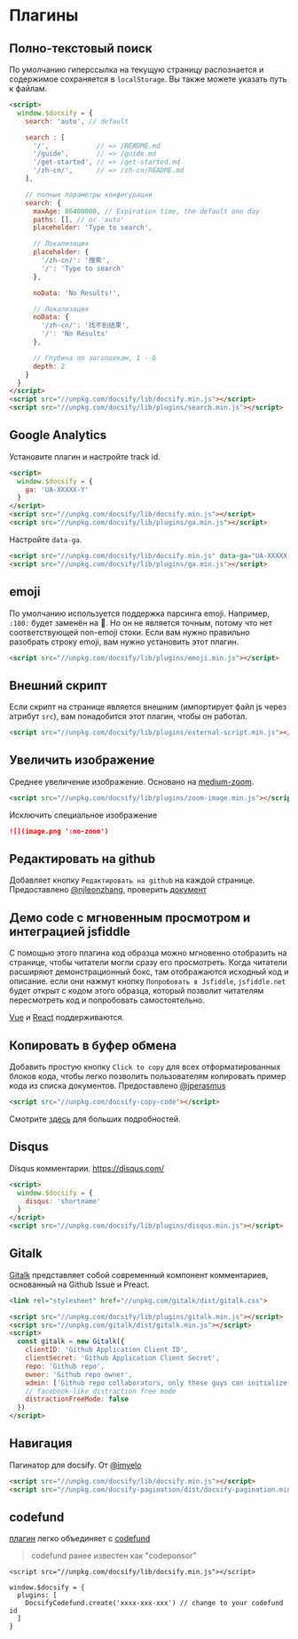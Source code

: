 # Плагины

## Полно-текстовый поиск

По умолчанию гиперссылка на текущую страницу распознается и содержимое сохраняется в `localStorage`. Вы также можете указать путь к файлам.

```html
<script>
  window.$docsify = {
    search: 'auto', // default

    search : [
      '/',            // => /README.md
      '/guide',       // => /guide.md
      '/get-started', // => /get-started.md
      '/zh-cn/',      // => /zh-cn/README.md
    ],

    // полные параметры конфигурации
    search: {
      maxAge: 86400000, // Expiration time, the default one day
      paths: [], // or 'auto'
      placeholder: 'Type to search',

      // Локализация
      placeholder: {
        '/zh-cn/': '搜索',
        '/': 'Type to search'
      },

      noData: 'No Results!',

      // Локализация
      noData: {
        '/zh-cn/': '找不到结果',
        '/': 'No Results'
      },

      // Глубина по заголовкам, 1 - 6
      depth: 2
    }
  }
</script>
<script src="//unpkg.com/docsify/lib/docsify.min.js"></script>
<script src="//unpkg.com/docsify/lib/plugins/search.min.js"></script>
```

## Google Analytics

Установите плагин и настройте track id.

```html
<script>
  window.$docsify = {
    ga: 'UA-XXXXX-Y'
  }
</script>
<script src="//unpkg.com/docsify/lib/docsify.min.js"></script>
<script src="//unpkg.com/docsify/lib/plugins/ga.min.js"></script>
```

Настройте `data-ga`.

```html
<script src="//unpkg.com/docsify/lib/docsify.min.js" data-ga="UA-XXXXX-Y"></script>
<script src="//unpkg.com/docsify/lib/plugins/ga.min.js"></script>
```

## emoji

По умолчанию используется поддержка парсинга emoji. Например, `:100:` будет заменён на :100:. Но он не является точным, потому что нет соответствующей non-emoji стоки. Если вам нужно правильно разобрать строку emoji, вам нужно установить этот плагин.

```html
<script src="//unpkg.com/docsify/lib/plugins/emoji.min.js"></script>
```

## Внешний скрипт

Если скрипт на странице является внешним (импортирует файл js через атрибут `src`), вам понадобится этот плагин, чтобы он работал.

```html
<script src="//unpkg.com/docsify/lib/plugins/external-script.min.js"></script>
```

## Увеличить изображение

Среднее увеличение изображение. Основано на [medium-zoom](https://github.com/francoischalifour/medium-zoom).

```html
<script src="//unpkg.com/docsify/lib/plugins/zoom-image.min.js"></script>
```

Исключить специальное изображение

```markdown
![](image.png ':no-zoom')
```

## Редактировать на github

Добавляет кнопку `Редактировать на github` на каждой странице. Предоставлено [@njleonzhang](https://github.com/njleonzhang), проверить [документ](https://github.com/njleonzhang/docsify-edit-on-github)

## Демо code с мгновенным просмотром и интеграцией jsfiddle

С помощью этого плагина код образца можно мгновенно отобразить на странице, чтобы читатели могли сразу его просмотреть.
Когда читатели расширяют демонстрационный бокс, там отображаются исходный код и описание. если они нажмут кнопку  `Попробовать в Jsfiddle`,
`jsfiddle.net` будет открыт с кодом этого образца, который позволит читателям пересмотреть код и попробовать самостоятельно.

[Vue](https://njleonzhang.github.io/docsify-demo-box-vue/) и [React](https://njleonzhang.github.io/docsify-demo-box-react/) поддерживаются.

## Копировать в буфер обмена

Добавить простую кнопку `Click to copy` для всех отформатированных блоков кода, чтобы легко позволить пользователям копировать пример кода из списка документов. Предоставлено [@jperasmus](https://github.com/jperasmus)

```html
<script src="//unpkg.com/docsify-copy-code"></script>
```

Смотрите [здесь](https://github.com/jperasmus/docsify-copy-code/blob/master/README.md) для больших подробностей.

## Disqus

Disqus комментарии. https://disqus.com/

```html
<script>
  window.$docsify = {
    disqus: 'shortname'
  }
</script>
<script src="//unpkg.com/docsify/lib/plugins/disqus.min.js"></script>
```

## Gitalk

[Gitalk](https://github.com/gitalk/gitalk) представляет собой современный компонент комментариев, основанный на Github Issue и Preact.

```html
<link rel="stylesheet" href="//unpkg.com/gitalk/dist/gitalk.css">

<script src="//unpkg.com/docsify/lib/plugins/gitalk.min.js"></script>
<script src="//unpkg.com/gitalk/dist/gitalk.min.js"></script>
<script>
  const gitalk = new Gitalk({
    clientID: 'Github Application Client ID',
    clientSecret: 'Github Application Client Secret',
    repo: 'Github repo',
    owner: 'Github repo owner',
    admin: ['Github repo collaborators, only these guys can initialize github issues'],
    // facebook-like distraction free mode
    distractionFreeMode: false
  })
</script>
```

## Навигация

Пагинатор для docsify. От [@imyelo](https://github.com/imyelo)

```html
<script src="//unpkg.com/docsify/lib/docsify.min.js"></script>
<script src="//unpkg.com/docsify-pagination/dist/docsify-pagination.min.js"></script>
```

## codefund

[плагин](https://github.com/njleonzhang/docsify-plugin-codefund) легко объединяет с [codefund](https://codesponsor.io/)

> codefund ранее известен как "codeponsor"

```
<script src="//unpkg.com/docsify/lib/docsify.min.js"></script>

window.$docsify = {
  plugins: [
    DocsifyCodefund.create('xxxx-xxx-xxx') // change to your codefund id
  ]
}
```

